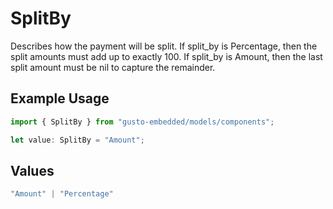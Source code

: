 # SplitBy

Describes how the payment will be split. If split_by is Percentage, then the split amounts must add up to exactly 100. If split_by is Amount, then the last split amount must be nil to capture the remainder.

## Example Usage

```typescript
import { SplitBy } from "gusto-embedded/models/components";

let value: SplitBy = "Amount";
```

## Values

```typescript
"Amount" | "Percentage"
```